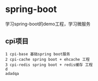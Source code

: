 # spring-boot
学习spring-boot的demo工程，学习微服务
## cpi项目
    1 cpi-base 基础spring boot服务
    2 cpi-cache spring boot + ehcache 工程
    3 cpi-redis spring boot + redis缓存 工程
	d
	adadqa

